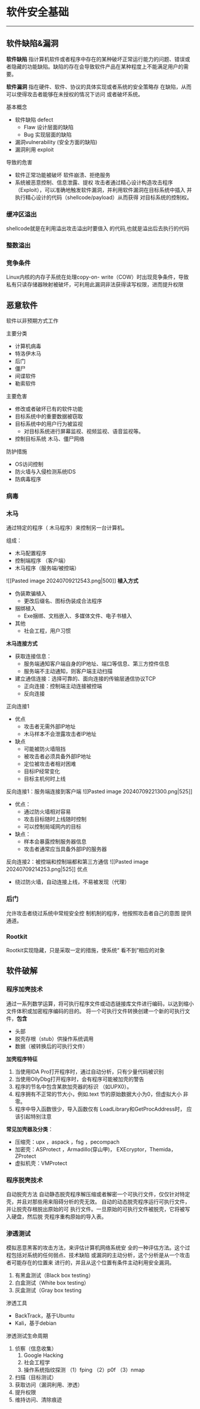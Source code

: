 # 软件安全基础

---


## 软件缺陷&漏洞

**软件缺陷**
指计算机软件或者程序中存在的某种破坏正常运行能力的问题、错误或者隐藏的功能缺陷。缺陷的存在会导致软件产品在某种程度上不能满足用户的需要。

**软件漏洞**
指在硬件、软件、协议的具体实现或者系统的安全策略存 在缺陷，从而可以使得攻击者能够在未授权的情况下访问 或者破坏系统。


基本概念
- 软件缺陷 defect
	- Flaw 设计层面的缺陷
	- Bug  实现层面的缺陷
- 漏洞vulnerability  (安全方面的缺陷)
- 漏洞利用 exploit

导致的危害
- 软件正常功能被破坏
	软件崩溃、拒绝服务
- 系统被恶意控制、信息泄露、提权 
	攻击者通过精心设计构造攻击程序（Exploit），可以准确地触发软件漏洞，并利用软件漏洞在目标系统中插入 并执行精心设计的代码（shellcode/payload）从而获得 对目标系统的控制权。

### 缓冲区溢出
shellcode就是在利用溢出攻击溢出时要值入 的代码,也就是溢出后去执行的代码

### 整数溢出


### 竞争条件
Linux内核的内存子系统在处理copy-on- write（COW）时出现竞争条件，导致私有只读存储器映射被破坏，可利用此漏洞非法获得读写权限，进而提升权限


## 恶意软件

软件以非预期方式工作

主要分类
- 计算机病毒
- 特洛伊木马
- 后门
- 僵尸
- 间谍软件
- 勒索软件

主要危害
- 修改或者破坏已有的软件功能 
- 目标系统中的重要数据被窃取 
- 目标系统中的用户行为被监视 
	- 对目标系统进行屏幕监视、视频监视、语音监视等。 
- 控制目标系统   木马、僵尸网络

防护措施
- OS访问控制
- 防火墙与入侵检测系统IDS
- 防病毒程序

### 病毒




### 木马
通过特定的程序（ 木马程序）来控制另一台计算机。

组成：
- 木马配置程序
- 控制端程序 （客户端）
- 木马程序（服务端/被控端）

![[Pasted image 20240709212543.png|500]]
**植入方式**
- 伪装欺骗植入
	- 更改后缀名、图标伪装成合法程序 
- 捆绑植入 
	- Exe捆绑、文档嵌入、多媒体文件、电子书植入 
- 其他 
	-  社会工程，用户习惯

**木马连接方式**
- 获取连接信息：
	- 服务端通知客户端自身的IP地址、端口等信息、第三方控件信息
	- 服务端不主动通知，则客户端主动扫描
- 建立通信连接：选择可靠的、面向连接的传输层通信协议TCP 
	- 正向连接：控制端主动连接被控端
	- 反向连接

正向连接1
- 优点
	- 攻击者无需外部IP地址
	- 木马样本不会泄露攻击者IP地址
- 缺点 
	- 可能被防火墙阻挡 
	- 被攻击者必须具备外部IP地址 
	- 定位被攻击者相对困难 
	- 目标IP经常变化 
	- 目标主机何时上线

反向连接1：服务端连接到客户端
![[Pasted image 20240709221300.png|525]]
- 优点：
	- 通过防火墙相对容易 
	- 攻击目标随时上线随时控制 
	- 可以控制局域网内的目标 
- 缺点：
	- 样本会暴露控制服务器信息 
	- 攻击者通常应当具备外部IP的服务器

反向连接2：被控端和控制端都和第三方通信
![[Pasted image 20240709214253.png|525]]
优点
- 绕过防火墙，自动连接上线，不易被发现（代理）

### 后门
允许攻击者绕过系统中常规安全控 制机制的程序，他按照攻击者自己的意图 提供通道。

### Rootkit
Rootkit实现隐藏，只是采取一定的措施，使系统“ 看不到”相应的对象



## 软件破解

### 程序加壳技术


通过一系列数学运算，将可执行程序文件或动态链接库文件进行编码，以达到缩小文件体积或加密程序编码的目的。
将一个可执行文件转换创建一个新的可执行文件，**包含**
- 头部
- 脱壳存根（stub）供操作系统调用
- 数据（被转换后的可执行文件）

**加壳程序特征**
1. 当使用IDA Pro打开程序时，通过自动分析，只有少量代码被识别 
2. 当使用OllyDbg打开程序时，会有程序可能被加壳的警告 
3. 程序的节名中包含某款加壳器的标识 （如UPX0）。 
4. 程序拥有不正常的节大小，例如.text 节的原始数据大小为0，但虚拟大小 非零。 
5. 程序中导入函数很少，导入函数仅有 LoadLibrary和GetProcAddress时， 应该引起特别注意

**常见加壳器及分类**： 
- 压缩壳：upx ，aspack ，fsg ，pecompach
- 加密壳：ASProtect ，Armadillo(穿山甲)， EXEcryptor，Themida，ZProtect
- 虚拟机壳：VMProtect

### 程序脱壳技术

自动脱壳方法 
自动静态脱壳程序解压缩或者解密一个可执行文件，仅仅针对特定壳，并且对那些用来阻碍分析的壳无效。 自动的动态脱壳程序运行可执行文件，并让脱壳存根脱出原始的可 执行文件。一旦原始的可执行文件被脱壳，它将被写入硬盘，然后脱 壳程序重构原始的导入表。


### 渗透测试
模拟恶意黑客的攻击方法，来评估计算机网络系统安 全的一种评估方法。这个过程包括对系统的任何弱点、技术缺陷 或漏洞的主动分析，这个分析是从一个攻击者可能存在的位置来 进行的，并且从这个位置有条件主动利用安全漏洞。

1. 有黑盒测试（Black box testing） 
2. 白盒测试（White box testing） 
3. 灰盒测试（Gray box testing

渗透工具
- BackTrack，基于Ubuntu
- Kali，基于debian

渗透测试生命周期
1. 侦察（信息收集） 
	1. Google Hacking 
	2. 社会工程学 
	3. 操作系统指纹探测
		（1）fping （2）p0f （3）nmap
2. 扫描（目标测试） 
3. 获取访问（漏洞利用、渗透） 
4. 提升权限 
5. 维持访问、清除痕迹